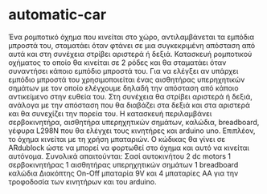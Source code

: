 # automatic-car

Ένα ρομποτικό όχημα που κινείται στο χώρο, αντιλαμβάνεται τα εμπόδια μπροστά του,
σταματάει όταν φτάνει σε μια συγκεκριμένη απόσταση από αυτά και στη συνέχεια στρίβει αριστερά ή δεξιά. 
Κατασκευή ρομποτικού οχήματος το οποίο θα κινείται σε 2 ρόδες και θα σταματάει όταν συναντήσει κάποιο εμπόδιο μπροστά του.
Για να ελέγξει αν υπάρχει εμπόδιο μπροστά του χρησιμοποιείται ένας αισθητήρας υπερηχητικών σημάτων με τον οποίο ελέγχουμε 
δηλαδή την απόσταση από κάποιο αντικείμενο στην ευθεία του. Στη συνέχεια θα στρίβει αριστερά ή δεξιά, ανάλογα με την απόσταση
που θα διαβάζει στα δεξιά και στα αριστερά και θα συνεχίζει την πορεία του. Η κατασκευή περιλαμβάνει σερβοκινητήρα,
αισθητήρα υπερηχητικών σημάτων, καλώδια, breadboard, γέφυρα L298N που θα ελέγχει τους κινητήρες και arduino uno.
Επιπλέον, το όχημα κινείται με τη χρήση μπαταριών. Ο κώδικας θα γίνει σε ARdublock ώστε να μπορεί να φορτωθεί στο όχημα
και αυτό να κινείται αυτόνομα. Συνολικά απαιτούνται: Σασί αυτοκινήτου 2 dc motors 1 σερβοκινητήρας
1 αισθητήρας υπερηχητικών σημάτων 1 breadboard καλώδια
Διακόπτης On-Off μπαταρία 9V και 4 μπαταρίες ΑΑ για την τροφοδοσία των κινητήρων και του arduino.
